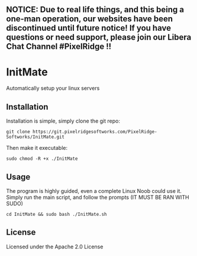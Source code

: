 ## NOTICE: Due to real life things, and this being a one-man operation, our websites have been discontinued until future notice! If you have questions or need support, please join our Libera Chat Channel #PixelRidge !!

# InitMate

Automatically setup your linux servers

## Installation
Installation is simple, simply clone the git repo:

```
git clone https://git.pixelridgesoftworks.com/PixelRidge-Softworks/InitMate.git
```

Then make it executable:

```
sudo chmod -R +x ./InitMate
```

## Usage
The program is highly guided, even a complete Linux Noob could use it. Simply run the main script, and follow the prompts
(IT MUST BE RAN WITH SUDO)

```
cd InitMate && sudo bash ./InitMate.sh
```

## License
Licensed under the Apache 2.0 License
